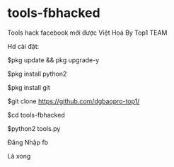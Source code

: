 # tools-fbhacked
Tools hack facebook mới được Việt Hoá By Top1 TEAM

Hd cài đặt:

$pkg update && pkg upgrade-y

$pkg install python2

$pkg install git

$git clone https://github.com/dgbaopro-top1/

$cd tools-fbhacked

$python2  tools.py

Đăng Nhập fb

Là xong

